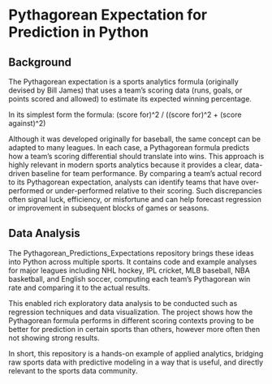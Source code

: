 # Pythagorean Expectation for Prediction in Python

## Background

The Pythagorean expectation is a sports analytics formula (originally devised by Bill James) that uses a team’s scoring data (runs, goals, or points scored and allowed) to estimate its expected winning percentage. 

In its simplest form the formula: (score for)^2 / ((score for)^2 + (score against)^2) 

Although it was developed originally for baseball, the same concept can be adapted to many leagues. In each case, a Pythagorean formula predicts how a team’s scoring differential should translate into wins. This approach is highly relevant in modern sports analytics because it provides a clear, data-driven baseline for team performance. By comparing a team’s actual record to its Pythagorean expectation, analysts can identify teams that have over-performed or under-performed relative to their scoring. Such discrepancies often signal luck, efficiency, or misfortune and can help forecast regression or improvement in subsequent blocks of games or seasons. 

## Data Analysis
The Pythagorean_Predictions_Expectations repository brings these ideas into Python across multiple sports. It contains code and example analyses for major leagues including NHL hockey, IPL cricket, MLB baseball, NBA basketball, and English soccer, computing each team’s Pythagorean win rate and comparing it to the actual results. 

This enabled rich exploratory data analysis to be conducted such as regression techniques and data visualization. The project shows how the Pythagorean formula performs in different scoring contexts proving to be better for prediction in certain sports than others, however more often then not showing strong results. 

In short, this repository is a hands-on example of applied analytics, bridging raw sports data with predictive modeling in a way that is useful, and directly relevant to the sports data community.
